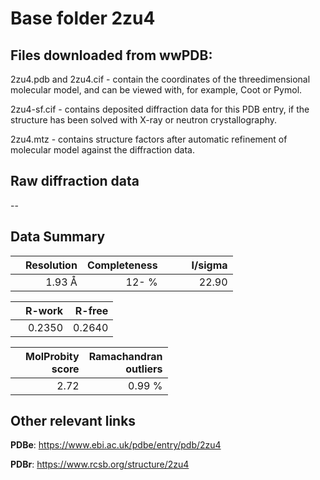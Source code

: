# Base folder 2zu4

## Files downloaded from wwPDB:

2zu4.pdb and 2zu4.cif - contain the coordinates of the threedimensional molecular model, and can be viewed with, for example, Coot or Pymol.

2zu4-sf.cif - contains deposited diffraction data for this PDB entry, if the structure has been solved with X-ray or neutron crystallography.

2zu4.mtz - contains structure factors after automatic refinement of molecular model against the diffraction data.

## Raw diffraction data

--<br> 

## Data Summary
|   | Resolution | Completeness| I/sigma |
|---|-------------:|----------------:|--------------:|
|   |1.93 Å|  12- %|<img width=50/>22.90|

|   | **R-work**| **R-free**   
|---|-------------:|----------------:|           
||0.2350|0.2640|

|   |**MolProbity<br>score**| **Ramachandran<br>outliers** 
|---|-------------:|----------------:|
||2.72|0.99 %|

## Other relevant links 
**PDBe**:  https://www.ebi.ac.uk/pdbe/entry/pdb/2zu4
 
**PDBr**: https://www.rcsb.org/structure/2zu4 

